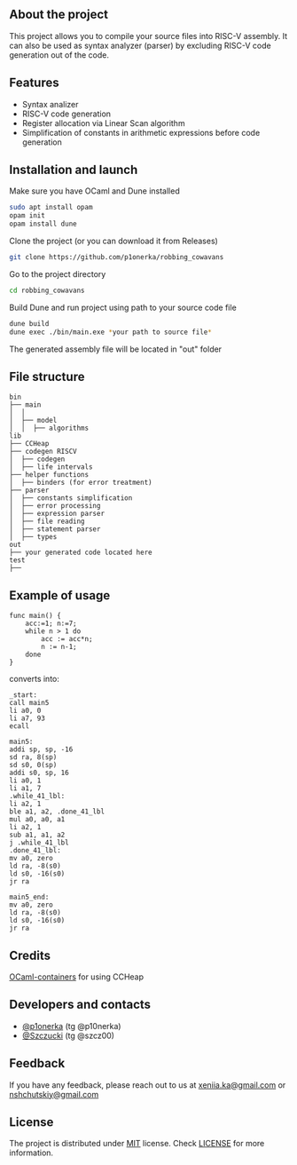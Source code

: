 
## About the project

This project allows you to compile your source files into RISC-V assembly. It can also be used as syntax analyzer (parser) by excluding RISC-V code generation out of the code.


## Features

- Syntax analizer
- RISC-V code generation
- Register allocation via Linear Scan algorithm
- Simplification of constants in arithmetic expressions before code generation


## Installation and launch

Make sure you have OCaml and Dune installed
```bash
sudo apt install opam
opam init 
opam install dune
```

Clone the project (or you can download it from Releases)

```bash
git clone https://github.com/p1onerka/robbing_cowavans
```

Go to the project directory

```bash
cd robbing_cowavans
```

Build Dune and run project using path to your source code file

```bash
dune build 
dune exec ./bin/main.exe *your path to source file*
```
The generated assembly file will be located in "out" folder


## File structure

```
bin
├── main
│  │
│  ├── model
│  │  ├── algorithms
lib
├── CCHeap
├── codegen RISCV
│  ├── codegen
│  ├── life intervals
├── helper functions
│  ├── binders (for error treatment)
├── parser
│  ├── constants simplification
│  ├── error processing
│  ├── expression parser
│  ├── file reading
│  ├── statement parser
│  ├── types
out
├── your generated code located here
test
├──
```


## Example of usage
```
func main() {
    acc:=1; n:=7;
    while n > 1 do
        acc := acc*n;
        n := n-1;
    done
}
```
converts into:
```
_start:
call main5
li a0, 0
li a7, 93
ecall

main5:
addi sp, sp, -16
sd ra, 8(sp)
sd s0, 0(sp)
addi s0, sp, 16
li a0, 1
li a1, 7
.while_41_lbl:
li a2, 1
ble a1, a2, .done_41_lbl
mul a0, a0, a1
li a2, 1
sub a1, a1, a2
j .while_41_lbl
.done_41_lbl:
mv a0, zero
ld ra, -8(s0)
ld s0, -16(s0)
jr ra

main5_end:
mv a0, zero
ld ra, -8(s0)
ld s0, -16(s0)
jr ra
```




## Credits

[OCaml-containers](https://github.com/c-cube/ocaml-containers) for using CCHeap


## Developers and contacts

- [@p1onerka](https://github.com/p1onerka) (tg @p10nerka)
- [@Szczucki](https://github.com/Szczucki) (tg @szcz00)


## Feedback

If you have any feedback, please reach out to us at xeniia.ka@gmail.com or nshchutskiy@gmail.com


## License

The project is distributed under [MIT](https://choosealicense.com/licenses/mit/) license. Check [LICENSE](https://github.com/p1onerka/robbing_cowavans/blob/main/LICENSE) for more information.

